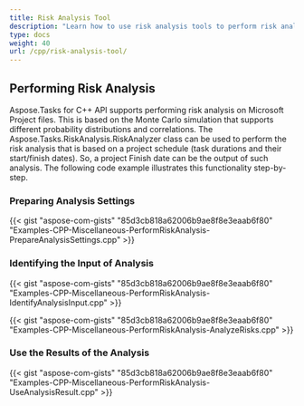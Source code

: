 ```yaml
---
title: Risk Analysis Tool
description: "Learn how to use risk analysis tools to perform risk analysis on Microsoft Project (MPP/XML) files using Aspose.Tasks for C++."
type: docs
weight: 40
url: /cpp/risk-analysis-tool/
---
```


## **Performing Risk Analysis**
Aspose.Tasks for C++ API supports performing risk analysis on Microsoft Project files. This is based on the Monte Carlo simulation that supports different probability distributions and correlations. The Aspose.Tasks.RiskAnalysis.RiskAnalyzer class can be used to perform the risk analysis that is based on a project schedule (task durations and their start/finish dates). So, a project Finish date can be the output of such analysis. The following code example illustrates this functionality step-by-step.

### **Preparing Analysis Settings**

{{< gist "aspose-com-gists" "85d3cb818a62006b9ae8f8e3eaab6f80" "Examples-CPP-Miscellaneous-PerformRiskAnalysis-PrepareAnalysisSettings.cpp" >}}

### **Identifying the Input of Analysis**

{{< gist "aspose-com-gists" "85d3cb818a62006b9ae8f8e3eaab6f80" "Examples-CPP-Miscellaneous-PerformRiskAnalysis-IdentifyAnalysisInput.cpp" >}}

{{< gist "aspose-com-gists" "85d3cb818a62006b9ae8f8e3eaab6f80" "Examples-CPP-Miscellaneous-PerformRiskAnalysis-AnalyzeRisks.cpp" >}}

### **Use the Results of the Analysis**
{{< gist "aspose-com-gists" "85d3cb818a62006b9ae8f8e3eaab6f80" "Examples-CPP-Miscellaneous-PerformRiskAnalysis-UseAnalysisResult.cpp" >}}
